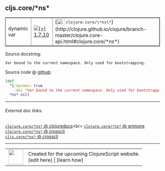 ## cljs.core/\*ns\*



 <table border="1">
<tr>
<td>dynamic var</td>
<td><a href="https://github.com/cljsinfo/cljs-api-docs/tree/1.7.10"><img valign="middle" alt="[+] 1.7.10" title="Added in 1.7.10" src="https://img.shields.io/badge/+-1.7.10-lightgrey.svg"></a> </td>
<td>
[<img height="24px" valign="middle" src="http://i.imgur.com/1GjPKvB.png"> <samp>clojure.core/\*ns\*</samp>](http://clojure.github.io/clojure/branch-master/clojure.core-api.html#clojure.core/*ns*)
</td>
</tr>
</table>







Source docstring:

```
Var bound to the current namespace. Only used for bootstrapping.
```


Source code @ [github](https://github.com/clojure/clojurescript/blob/r1.7.28/src/main/cljs/cljs/core.cljs#L29-L32):

```clj
(def
  ^{:dynamic true
    :doc "Var bound to the current namespace. Only used for bootstrapping."}
  *ns* nil)
```

<!--
Repo - tag - source tree - lines:

 <pre>
clojurescript @ r1.7.28
└── src
    └── main
        └── cljs
            └── cljs
                └── <ins>[core.cljs:29-32](https://github.com/clojure/clojurescript/blob/r1.7.28/src/main/cljs/cljs/core.cljs#L29-L32)</ins>
</pre>

-->

---



###### External doc links:

[`clojure.core/*ns*` @ clojuredocs](http://clojuredocs.org/clojure.core/*ns*)<br>
[`clojure.core/*ns*` @ grimoire](http://conj.io/store/v1/org.clojure/clojure/1.7.0-beta3/clj/clojure.core/*ns*/)<br>
[`clojure.core/*ns*` @ crossclj](http://crossclj.info/fun/clojure.core/*ns*.html)<br>
[`cljs.core/*ns*` @ crossclj](http://crossclj.info/fun/cljs.core.cljs/*ns*.html)<br>

---

 <table>
<tr><td>
<img valign="middle" align="right" width="48px" src="http://i.imgur.com/Hi20huC.png">
</td><td>
Created for the upcoming ClojureScript website.<br>
[edit here] | [learn how]
</td></tr></table>

[edit here]:https://github.com/cljsinfo/cljs-api-docs/blob/master/cljsdoc/cljs.core_STARnsSTAR.cljsdoc
[learn how]:https://github.com/cljsinfo/cljs-api-docs/wiki/cljsdoc-files

<!--

This information was too distracting to show to readers, but I'll leave it
commented here since it is helpful to:

- pretty-print the data used to generate this document
- and show how to retrieve that data



The API data for this symbol:

```clj
{:ns "cljs.core",
 :name "*ns*",
 :history [["+" "1.7.10"]],
 :type "dynamic var",
 :full-name-encode "cljs.core_STARnsSTAR",
 :source {:code "(def\n  ^{:dynamic true\n    :doc \"Var bound to the current namespace. Only used for bootstrapping.\"}\n  *ns* nil)",
          :title "Source code",
          :repo "clojurescript",
          :tag "r1.7.28",
          :filename "src/main/cljs/cljs/core.cljs",
          :lines [29 32]},
 :full-name "cljs.core/*ns*",
 :clj-symbol "clojure.core/*ns*",
 :docstring "Var bound to the current namespace. Only used for bootstrapping."}

```

Retrieve the API data for this symbol:

```clj
;; from Clojure REPL
(require '[clojure.edn :as edn])
(-> (slurp "https://raw.githubusercontent.com/cljsinfo/cljs-api-docs/catalog/cljs-api.edn")
    (edn/read-string)
    (get-in [:symbols "cljs.core/*ns*"]))
```

-->
